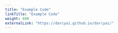 ```yaml
---
title: "Example Code"
linkTitle: "Example Code"
weight: 600
externalLink: "https://darcyai.github.io/darcyai/"
---
```

